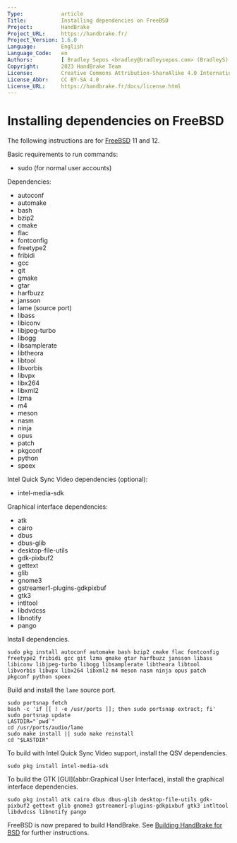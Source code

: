 ```yaml
---
Type:            article
Title:           Installing dependencies on FreeBSD
Project:         HandBrake
Project_URL:     https://handbrake.fr/
Project_Version: 1.6.0
Language:        English
Language_Code:   en
Authors:         [ Bradley Sepos <bradley@bradleysepos.com> (BradleyS) ]
Copyright:       2023 HandBrake Team
License:         Creative Commons Attribution-ShareAlike 4.0 International
License_Abbr:    CC BY-SA 4.0
License_URL:     https://handbrake.fr/docs/license.html
---
```


Installing dependencies on FreeBSD
==================================

The following instructions are for [FreeBSD](https://www.freebsd.org) 11 and 12.

Basic requirements to run commands:

- sudo (for normal user accounts)

Dependencies:

- autoconf
- automake
- bash
- bzip2
- cmake
- flac
- fontconfig
- freetype2
- fribidi
- gcc
- git
- gmake
- gtar
- harfbuzz
- jansson
- lame (source port)
- libass
- libiconv
- libjpeg-turbo
- libogg
- libsamplerate
- libtheora
- libtool
- libvorbis
- libvpx
- libx264
- libxml2
- lzma
- m4
- meson
- nasm
- ninja
- opus
- patch
- pkgconf
- python
- speex

Intel Quick Sync Video dependencies (optional):

- intel-media-sdk

Graphical interface dependencies:

- atk
- cairo
- dbus
- dbus-glib
- desktop-file-utils
- gdk-pixbuf2
- gettext
- glib
- gnome3
- gstreamer1-plugins-gdkpixbuf
- gtk3
- intltool
- libdvdcss
- libnotify
- pango

Install dependencies.

    sudo pkg install autoconf automake bash bzip2 cmake flac fontconfig freetype2 fribidi gcc git lzma gmake gtar harfbuzz jansson libass libiconv libjpeg-turbo libogg libsamplerate libtheora libtool libvorbis libvpx libx264 libxml2 m4 meson nasm ninja opus patch pkgconf python speex

Build and install the `lame` source port.

    sudo portsnap fetch
    bash -c 'if [[ ! -e /usr/ports ]]; then sudo portsnap extract; fi'
    sudo portsnap update
    LASTDIR="`pwd`"
    cd /usr/ports/audio/lame
    sudo make install || sudo make reinstall
    cd "$LASTDIR"

To build with Intel Quick Sync Video support, install the QSV dependencies.

    sudo pkg install intel-media-sdk

To build the GTK [GUI](abbr:Graphical User Interface), install the graphical interface dependencies.

    sudo pkg install atk cairo dbus dbus-glib desktop-file-utils gdk-pixbuf2 gettext glib gnome3 gstreamer1-plugins-gdkpixbuf gtk3 intltool libdvdcss libnotify pango

FreeBSD is now prepared to build HandBrake. See [Building HandBrake for BSD](build-bsd.html) for further instructions.
